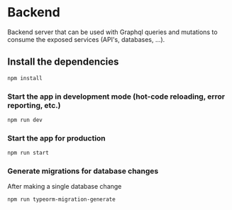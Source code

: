 # Backend

Backend server that can be used with Graphql queries and mutations to consume the exposed services (API's, databases, ...).

## Install the dependencies
```bash
npm install
```

### Start the app in development mode (hot-code reloading, error reporting, etc.)
```bash
npm run dev
```

### Start the app for production
```bash
npm run start
```

### Generate migrations for database changes

After making a single database change
```bash
npm run typeorm-migration-generate
```
